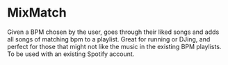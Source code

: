 # MixMatch
Given a BPM chosen by the user, goes through their liked songs and adds all songs of matching bpm to a playlist. Great for running or DJing, and perfect for those that might not like the music in the existing BPM playlists. To be used with an existing Spotify account.
